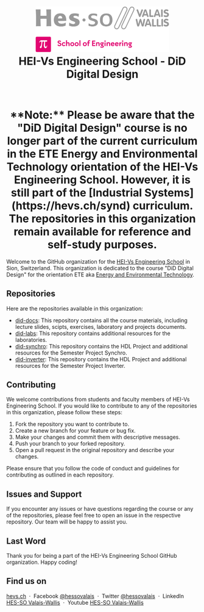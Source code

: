 <h1 align="center">
  <br>
  <img src="./img/hei-en.png" alt="HEI-Vs Logo" width="350">
  <br>
  HEI-Vs Engineering School - DiD Digital Design
  <br>
</h1>

<h1 align="center">
  <br>
  **Note:** Please be aware that the "DiD Digital Design" course is no longer part of the current curriculum in the ETE Energy and Environmental Technology orientation of the HEI-Vs Engineering School. However, it is still part of the [Industrial Systems](https://hevs.ch/synd) curriculum. The repositories in this organization remain available for reference and self-study purposes.
  <br>
</h1>

Welcome to the GitHub organization for the [HEI-Vs Engineering School](https://hevs.ch/ete) in Sion, Switzerland. This organization is dedicated to the course "DiD Digital Design" for the orientation ETE aka [Energy and Environmental Technology](https://hevs.ch/ete).

## Repositories

Here are the repositories available in this organization:

- [did-docs](https://github.com/hei-ete-did/did-docs): This repository contains all the course materials, including lecture slides, scipts, exercises, laboratory and projects documents.
- [did-labs](https://github.com/hei-ete-did/did-labs): This repository contains additional resources for the laboratories.
- [did-synchro](https://github.com/hei-ete-did/did-synchro): This repository contains the HDL Project and additional resources for the Semester Project Synchro.
- [did-inverter](https://github.com/hei-ete-did/did-inverter): This repository contains the HDL Project and additional resources for the Semester Project Inverter.

## Contributing

We welcome contributions from students and faculty members of HEI-Vs Engineering School. If you would like to contribute to any of the repositories in this organization, please follow these steps:

1. Fork the repository you want to contribute to.
2. Create a new branch for your feature or bug fix.
3. Make your changes and commit them with descriptive messages.
4. Push your branch to your forked repository.
5. Open a pull request in the original repository and describe your changes.

Please ensure that you follow the code of conduct and guidelines for contributing as outlined in each repository.

## Issues and Support

If you encounter any issues or have questions regarding the course or any of the repositories, please feel free to open an issue in the respective repository. Our team will be happy to assist you.

## Last Word

Thank you for being a part of the HEI-Vs Engineering School GitHub organization. Happy coding!

## Find us on

[hevs.ch](https://www.hevs.ch) &nbsp;&middot;&nbsp;
Facebook [@hessovalais](https://www.facebook.com/hessovalais) &nbsp;&middot;&nbsp;
Twitter [@hessovalais](https://twitter.com/hessovalais) &nbsp;&middot;&nbsp;
LinkedIn [HES-SO Valais-Wallis](https://www.linkedin.com/groups/104343/) &nbsp;&middot;&nbsp;
Youtube [HES-SO Valais-Wallis](https://www.youtube.com/user/HESSOVS)